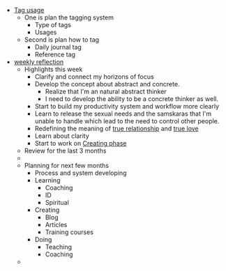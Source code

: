- [Tag usage](<Tag usage.md>)
    - One is plan the tagging system 
        - Type of tags
        - Usages
    - Second is plan how to tag
        - Daily journal tag
        - Reference tag
- [weekly reflection](<weekly reflection.md>) 
    - Highlights this week
        - Clarify and connect my horizons of focus
        - Develop the concept about abstract and concrete. 
            - Realize that I'm an natural abstract thinker
            - I need to develop the ability to be a concrete thinker as well.
        - Start to build my productivity system and workflow more clearly
        - Learn to release the sexual needs and the samskaras that I'm unable to handle which lead to the need to control other people.
        - Redefining the meaning of [true relationship](<true relationship.md>) and [true love](<true love.md>)
        - Learn about clarity
        - Start to work on [Creating phase](<Creating phase.md>)
    - Review for the last 3 months
    - 
    - Planning for next few months
        - Process and system developing
        - Learning
            - Coaching
            - ID
            - Spiritual
        - Creating
            - Blog
            - Articles
            - Training courses
        - Doing
            - Teaching
            - Coaching
    - 
